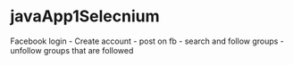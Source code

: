 # javaApp1Selecnium
Facebook login -  Create account - post on fb - search and follow groups - unfollow groups that are followed
